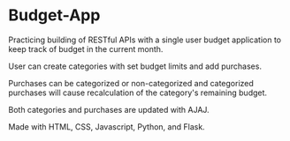 # Budget-App

Practicing building of RESTful APIs with a single user budget application to keep track of budget in the current month.

User can create categories with set budget limits and add purchases.

Purchases can be categorized or non-categorized and categorized purchases will cause recalculation of the category's remaining budget.

Both categories and purchases are updated with AJAJ.

Made with HTML, CSS, Javascript, Python, and Flask.
